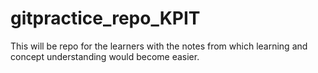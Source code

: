 # gitpractice_repo_KPIT
This will be repo for the learners with the notes from which learning and concept understanding would become easier.
